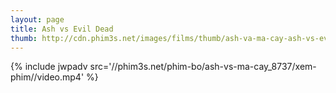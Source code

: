 ```yaml
---
layout: page
title: Ash vs Evil Dead
thumb: http://cdn.phim3s.net/images/films/thumb/ash-va-ma-cay-ash-vs-evil-dead-2015.jpg
---
```

{% include jwpadv src='//phim3s.net/phim-bo/ash-vs-ma-cay_8737/xem-phim//video.mp4' %}